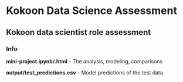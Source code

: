 # Kokoon Data Science Assessment

Kokoon data scientist role assessment
---

### Info

**mini-project.ipynb/.html** - The analysis, modeling, comparisons

**output/test_predictions.csv** - Model predictions of the test data
